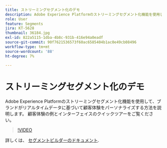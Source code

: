 ```yaml
---
title: ストリーミングセグメント化のデモ
description: Adobe Experience Platformのストリーミングセグメント化機能を使用して、ブランドがリアルタイムデータに基づいて顧客体験をパーソナライズする方法を説明します。 顧客体験の例とインターフェイスのクイックツアーをご覧ください。
role: User
feature: Segments
jira: KT-5628
thumbnail: 36184.jpg
exl-id: 822a5115-1dba-4b8c-931b-416e94a0eadf
source-git-commit: 90f7621536573f60ac6585404b1ac0e49cb08496
workflow-type: tm+mt
source-wordcount: '88'
ht-degree: 7%

---
```


# ストリーミングセグメント化のデモ

Adobe Experience Platformのストリーミングセグメント化機能を使用して、ブランドがリアルタイムデータに基づいて顧客体験をパーソナライズする方法を説明します。 顧客体験の例とインターフェイスのクイックツアーをご覧ください。

>[!VIDEO](https://video.tv.adobe.com/v/36184?quality=12&learn=on)

詳しくは、 [セグメントビルダーのドキュメント](https://experienceleague.adobe.com/docs/experience-platform/segmentation/ui/segment-builder.html?lang=ja).

